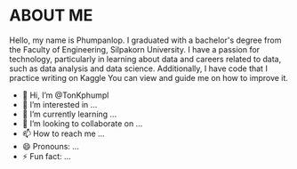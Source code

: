 # **ABOUT ME**

Hello, my name is Phumpanlop. I graduated with a bachelor's degree from the Faculty of Engineering, Silpakorn University. I have a passion for technology, particularly in learning about data and careers related to data, such as data analysis and data science. Additionally, I have code that I practice writing on Kaggle You can view and guide me on how to improve it.
- 👋 Hi, I’m @TonKphumpl
- 👀 I’m interested in ...
- 🌱 I’m currently learning ...
- 💞️ I’m looking to collaborate on ...
- 📫 How to reach me ...
- 😄 Pronouns: ...
- ⚡ Fun fact: ...

<!---
TonKphumpl/TonKphumpl is a ✨ special ✨ repository because its `README.md` (this file) appears on your GitHub profile.
You can click the Preview link to take a look at your changes.
--->

